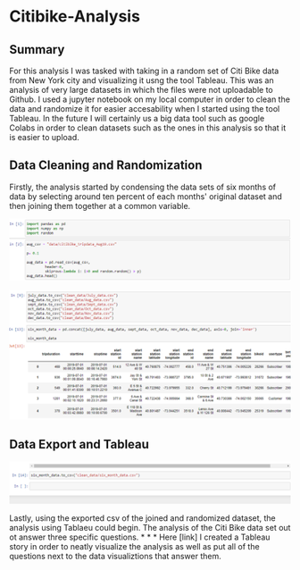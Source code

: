 # Citibike-Analysis

## Summary
For this analysis I was tasked with taking in a random set of Citi Bike data from New York city and visualizing it usng the tool Tableau. This was an analysis of very large datasets in which the files were not uploadable to Github. I used a jupyter notebook on my local computer in order to clean the data and randomize it for easier accesability when I started using the tool Tableau. In the future I will certainly us a big data tool such as google Colabs in order to clean datasets such as the ones in this analysis so that it is easier to upload.

## Data Cleaning and Randomization

Firstly, the analysis started by condensing the data sets of six months of data by selecting around ten percent of each months' original dataset and then joining them together at a common variable.

![Clean Data](./screen/citi_sample.png?raw=true "Clean Data")

![Join Data](./screen/six_join.png?raw=true "Join Data")

## Data Export and Tableau

![export](./screen/export.png?raw=true "export")

Lastly, using the exported csv of the joined and randomized dataset, the analysis using Tablaeu could begin. The analysis of the Citi Bike data set out ot answer three specific questions.
*
*
*
Here [link] I created a Tableau story in order to neatly visualize the analysis as well as put all of the questions next to the data visualiztions that answer them.